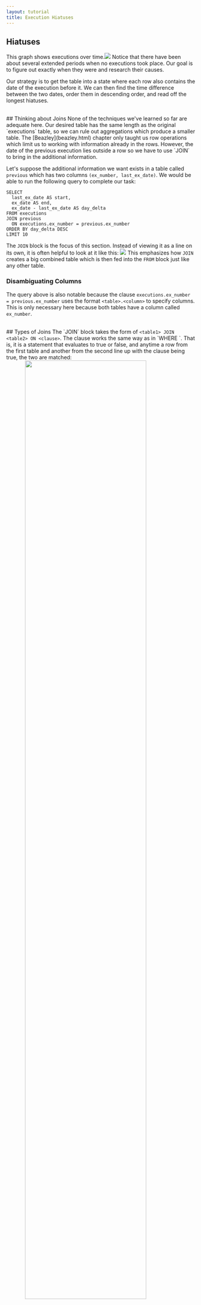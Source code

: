 ```yaml
---
layout: tutorial
title: Execution Hiatuses
---
```


<a name="hiatuses"></a>
## Hiatuses
This graph shows executions over time.<img src="imgs/exno_time.png"> Notice that there have been about several extended periods when no executions took place. Our goal is to figure out exactly when they were and research their causes.

Our strategy is to get the table into a state where each row also contains the date of the execution before it. We can then find the time difference between the two dates, order them in descending order, and read off the longest hiatuses.

<br>
<a name="joins"></a>
## Thinking about Joins
None of the techniques we've learned so far are adequate here. Our desired table has the same length as the original `executions` table, so we can rule out aggregations which produce a smaller table. The [Beazley](beazley.html) chapter only taught us row operations which limit us to working with information already in the rows. However, the date of the previous execution lies outside a row so we have to use `JOIN` to bring in the additional information.

Let's suppose the additional information we want exists in a table called `previous` which has two columns `(ex_number, last_ex_date)`. We would be able to run the following query to complete our task:

    SELECT
      last_ex_date AS start,
      ex_date AS end,
      ex_date - last_ex_date AS day_delta
    FROM executions
    JOIN previous
      ON executions.ex_number = previous.ex_number
    ORDER BY day_delta DESC
    LIMIT 10

The `JOIN` block is the focus of this section. Instead of viewing it as a line on its own, it is often helpful to look at it like this: <img src="imgs/join_correctview.png"> This emphasizes how `JOIN` creates a big combined table which is then fed into the `FROM` block just like any other table.
<a name="disam_cols"></a>
<div class="sideNote">
  <h3>Disambiguating Columns</h3>
  <p>The query above is also notable because the clause <code>executions.ex_number = previous.ex_number</code> uses the format <code>&lt;table&gt;.&lt;column&gt;</code> to specify columns. This is only necessary here because both tables have a column called <code>ex_number</code>.</p>
</div>

<br>
<a name="join_types">
## Types of Joins
The `JOIN` block takes the form of <code class='codeblock'>&lt;table1&gt; JOIN &lt;table2&gt; ON &lt;clause&gt;</code>. The clause works the same way as in `WHERE <clause>`. That is, it is a statement that evaluates to true or false, and anytime a row from the first table and another from the second line up with the clause being true, the two are matched:
<img src="imgs/join_base.png" style="width:80%; display:block; margin-left:auto; margin-right:auto">

But what happens to rows which have no matches? In this case, the `previous` table didn't have a row for execution number 1 because there aren't any executions prior to it.
<img src="imgs/join_unmatched.png" style="width:80%; display:block; margin-left:auto; margin-right:auto">

 The <code>JOIN</code> command defaults to performing what is called an "inner join" in which unmatched rows are dropped.
<img src="imgs/join_inner.png" style="width:80%; display:block; margin-left:auto; margin-right:auto">

To preserve all the rows of the left table, we use a <code>LEFT JOIN</code> in in place of the vanilla <code>JOIN</code>. The empty parts of the row are left alone, which means they evaluate to <code>NULL</code>.
<img src="imgs/join_left.png" style="width:80%; display:block; margin-left:auto; margin-right:auto">

The <code>RIGHT JOIN</code> can be used to preserve unmatched rows in the right table, and the <code>OUTER JOIN</code> can be used to preserve unmatched rows in both.

The final subtlety is handling multiple matches. Say we have a `duplicated_previous` table which contains two copies of each row of the `previous` table. Each row of `executions` now matches two rows in `duplicated_previous`.
<img src="imgs/join_dup_pre.png" style="width:90%; display:block; margin-left:auto; margin-right:auto">
The join creates enough rows of `executions` so that each matching row of `duplicated_previous` gets its own partner. In this way, joins can create tables that are larger than the their constituents.
<img src="imgs/join_dup_post.png" style="width:90%; display:block; margin-left:auto; margin-right:auto">

<sql-quiz
  data-title="Mark the true statements."
  data-description="Suppose we have tableA with 3 rows and tableB with 5 rows.">
  <sql-quiz-option
    data-value="cartesian_prod"
    data-statement="<code>tableA JOIN tableB ON 1</code> returns 15 rows."
    data-hint="The <code>ON 1</code> clause is always true, so every row of tableA is matched against every row of tableB."
    data-correct="true"></sql-quiz-option>
  <sql-quiz-option
    data-value="bad_cartesian"
    data-statement="<code>tableA JOIN tableB ON 0</code> returns 0 rows."
    data-hint="For the same reason that <code>ON 1</code> returns 15 rows."
    data-correct="true"></sql-quiz-option>
  <sql-quiz-option
    data-value="left_join_bad"
    data-statement="<code>tableA LEFT JOIN tableB ON 0</code> returns 3 rows."
    data-hint="The left join preserves all the rows of tableA even though no rows of tableB match."
    data-correct="true"></sql-quiz-option>
  <sql-quiz-option
    data-value="outer_join_bad"
    data-statement="<code>tableA OUTER JOIN tableB ON 0</code> returns 8 rows."
    data-hint="The outer join preserves all the rows of tableA and tableB even though none of them are paired."
    data-correct="true"></sql-quiz-option>
  <sql-quiz-option
    data-value="outer_join_good"
    data-statement="<code>tableA OUTER JOIN tableB ON 1</code> returns 15 rows."
    data-hint="All the rows of tableA match all of the rows of tableB because of the <code>on 1</code> clause, so any join will return 15 rows. The different joins only differ in how they handle unmatched rows."
    data-correct="true"></sql-quiz-option>
</sql-quiz>

<br>
<a name="dates"></a>
## Dates
Let's take a break from joins for a bit and look at this line in our template query:

      ex_date - last_ex_date AS day_delta

We've made a big assumption that we can subtract dates from one another. But imagine you're the computer receiving a line like this. Do return the number of days between the dates? Why not hours or seconds? To make things worse, SQLite doesn't actually have a date type (unlike most other SQL dialects.) so the `ex_date` and `last_ex_date` columns look like ordinary strings to you. You're effectively being asked to do `'hello' - 'world'`. What does that even mean?

Fortunately, SQLite contains a bunch of functions to tell the computer: "Hey, these strings that I'm passing you actually contain dates or times. Act on them as you would a date."

<sql-exercise
 data-question='Look up <a href="https://stackoverflow.com/questions/27521223/sqlite-calculate-difference-in-days-between-yyyymmdd-date-formats-in-query">the documentation</a> to fix the query so that it returns the number of days between the dates.'
 data-default-text="SELECT '1993-08-10' - '1989-07-07' AS day_delta"
 data-solution="SELECT JULIANDAY('1993-08-10') - JULIANDAY('1989-07-07') AS day_delta"
></sql-exercise>

<br>
<a name="self_joins"></a>
## Self Joins
With what we learned about dates, we can correct our template query:

    SELECT
      last_ex_date AS start,
      ex_date AS end,
      JULIANDAY(ex_date) - JULIANDAY(last_ex_date)
        AS day_delta
    FROM executions
    JOIN previous
      ON executions.ex_number = previous.ex_number
    ORDER BY day_delta DESC
    LIMIT 5

The next step is to build out the `previous` table.
<sql-exercise
  data-question="Write a query to produce the <code>previous</code> table."
  data-comment="Remember to use aliases to get the column names<code>(ex_number, last_ex_date)</code>."
  data-solution="SELECT
  ex_number + 1 AS ex_number,
  ex_date AS last_ex_date
FROM executions
WHERE ex_number < 553"></sql-exercise>

Now we can nest this query into our template above:
<sql-exercise
  data-question="Nest the query which generates the <code>previous</code> table into the template."
  data-comment='Notice that we are using a table alias here, naming the result of the nested query "previous".'
  data-default-text="SELECT
  last_ex_date AS start,
  ex_date AS end,
  JULIANDAY(ex_date) - JULIANDAY(last_ex_date)
    AS day_delta
FROM executions
JOIN (<your-query>) previous
  ON executions.ex_number = previous.ex_number
ORDER BY day_delta DESC
LIMIT 10"
  data-solution="SELECT
  last_ex_date AS start,
  ex_date AS end,
  JULIANDAY(ex_date) - JULIANDAY(last_ex_date) AS day_delta
FROM executions
JOIN (
    SELECT
      ex_number + 1 AS ex_number,
      ex_date AS last_ex_date
    FROM executions
    WHERE ex_number < 553
  ) previous
  ON executions.ex_number = previous.ex_number
ORDER BY day_delta DESC
LIMIT 10"
></sql-exercise>

`previous` is derived from `executions`, so we're effectively joining `executions` to itself. This is called a "self join" and is a powerful technique for allowing rows to get information from other parts of the same table.

We've created the `previous` table to clarify the purpose that it serves. But we can actually write the query more elegantly by joining the `executions` table directly to itself.
<sql-exercise
  data-question="Fill in the <code>JOIN ON</code> clause to complete a more elegant version of the previous query."
  data-comment="Note that we still need to give one copy an alias to ensure that we can refer to it unambiguously."
  data-default-text="SELECT
  previous.ex_date AS start,
  executions.ex_date AS end,
  JULIANDAY(executions.ex_date) - JULIANDAY(previous.ex_date)
    AS day_delta
FROM executions
JOIN executions previous
  ON <your-clause>
ORDER BY day_delta DESC
LIMIT 10"
  data-solution="SELECT
  previous.ex_date AS start,
  executions.ex_date AS end,
  JULIANDAY(executions.ex_date) - JULIANDAY(previous.ex_date)
    AS day_delta
FROM executions
JOIN executions previous
  ON executions.ex_number = previous.ex_number + 1
ORDER BY day_delta DESC
LIMIT 10"
></sql-exercise>


<br>
<a name="recap"></a>
## Recap
We can now use the precise dates of the hiatuses to research what happened over each period. In the years immediately after the ban on capital punishment was lifted, there were long periods without executions due to the low number death sentences, coupled with legal challenges to the new ruling. We thus exclude intermissions before 1993 and focus on two major hiatuses since.<img src="imgs/exno_time_annotated.png">

The 1996, Texas was resolving challenges to a new set of laws created in response to the 1993 World Trade Center bombing and 1995 Oklahoma City bombing which limit the appeals process for capital cases.(<a href="https://en.wikipedia.org/wiki/Antiterrorism_and_Effective_Death_Penalty_Act_of_1996">Antiterrorism and Effective Death Penalty Act of 1996</a> and <a href="https://deathpenaltyinfo.org/documents/1996YearEndRpt.pdf">Source</a>)
 - The hiatus between September 2007 and June 2008 was due to a stay by the Supreme Court while it was weighing in on <a href="https://en.wikipedia.org/wiki/Baze_v._Rees">Baze v. Rees</a> in which the defendents sued that lethal injection violates the Eighth Amendment prohibiting cruel and unusual punishment. This affected executions across America because most states were using the same drug cocktail as Kentucky. The Supreme Court eventually affirmed Kentucky court decision and executions in Texas resumed a few months later.
